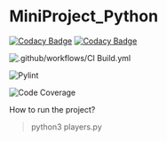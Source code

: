 # MiniProject_Python

[![Codacy Badge](https://api.codacy.com/project/badge/Grade/617b4bf18ddd42c9ab4ec077df07625b)](https://app.codacy.com/gh/99002646/MiniProject_Python?utm_source=github.com&utm_medium=referral&utm_content=99002646/MiniProject_Python&utm_campaign=Badge_Grade)
[![Codacy Badge](https://app.codacy.com/project/badge/Grade/73922f8e591e4a36b43d1385b922d410)](https://www.codacy.com/gh/99002646/MiniProject_Python/dashboard?utm_source=github.com&amp;utm_medium=referral&amp;utm_content=99002646/MiniProject_Python&amp;utm_campaign=Badge_Grade)

![.github/workflows/CI Build.yml](https://github.com/99002646/MiniProject_Python/workflows/.github/workflows/CI%20Build.yml/badge.svg?branch=main)

![Pylint](https://github.com/99002646/MiniProject_Python/workflows/Pylint/badge.svg?branch=main)

![Code Coverage](https://github.com/99002646/MiniProject_Python/workflows/Code%20Coverage/badge.svg?branch=main)

How to run the project?
>python3 players.py
